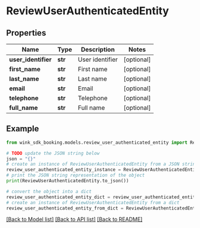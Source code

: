 # ReviewUserAuthenticatedEntity


## Properties

Name | Type | Description | Notes
------------ | ------------- | ------------- | -------------
**user_identifier** | **str** | User identifier | [optional] 
**first_name** | **str** | First name | [optional] 
**last_name** | **str** | Last name | [optional] 
**email** | **str** | Email | [optional] 
**telephone** | **str** | Telephone | [optional] 
**full_name** | **str** | Full name | [optional] 

## Example

```python
from wink_sdk_booking.models.review_user_authenticated_entity import ReviewUserAuthenticatedEntity

# TODO update the JSON string below
json = "{}"
# create an instance of ReviewUserAuthenticatedEntity from a JSON string
review_user_authenticated_entity_instance = ReviewUserAuthenticatedEntity.from_json(json)
# print the JSON string representation of the object
print(ReviewUserAuthenticatedEntity.to_json())

# convert the object into a dict
review_user_authenticated_entity_dict = review_user_authenticated_entity_instance.to_dict()
# create an instance of ReviewUserAuthenticatedEntity from a dict
review_user_authenticated_entity_from_dict = ReviewUserAuthenticatedEntity.from_dict(review_user_authenticated_entity_dict)
```
[[Back to Model list]](../README.md#documentation-for-models) [[Back to API list]](../README.md#documentation-for-api-endpoints) [[Back to README]](../README.md)


